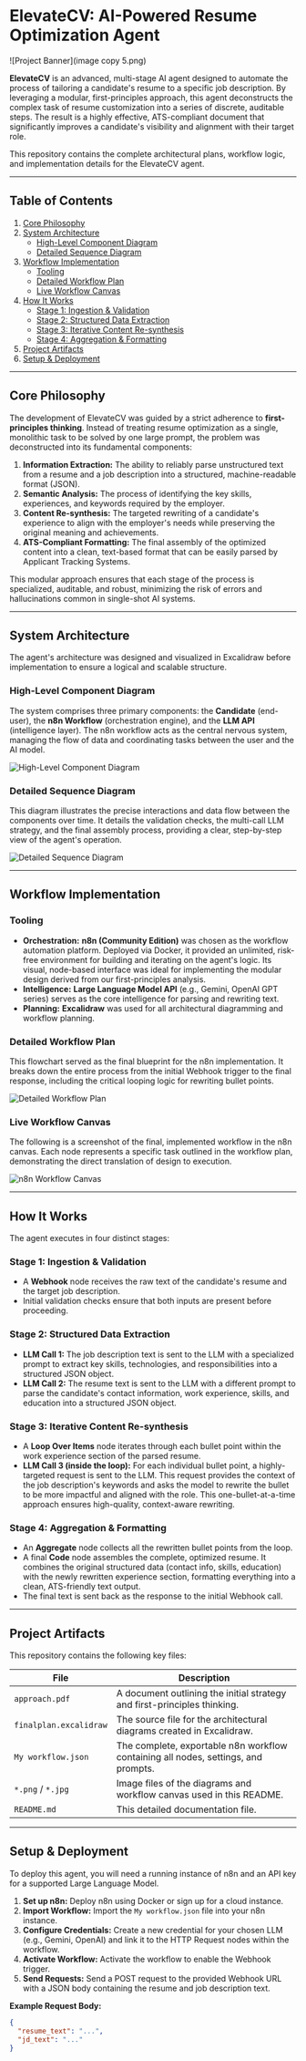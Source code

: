# ElevateCV: AI-Powered Resume Optimization Agent

![Project Banner](image copy 5.png)

**ElevateCV** is an advanced, multi-stage AI agent designed to automate the process of tailoring a candidate's resume to a specific job description. By leveraging a modular, first-principles approach, this agent deconstructs the complex task of resume customization into a series of discrete, auditable steps. The result is a highly effective, ATS-compliant document that significantly improves a candidate's visibility and alignment with their target role.

This repository contains the complete architectural plans, workflow logic, and implementation details for the ElevateCV agent.

---

## Table of Contents

1.  [Core Philosophy](#core-philosophy)
2.  [System Architecture](#system-architecture)
    - [High-Level Component Diagram](#high-level-component-diagram)
    - [Detailed Sequence Diagram](#detailed-sequence-diagram)
3.  [Workflow Implementation](#workflow-implementation)
    - [Tooling](#tooling)
    - [Detailed Workflow Plan](#detailed-workflow-plan)
    - [Live Workflow Canvas](#live-workflow-canvas)
4.  [How It Works](#how-it-works)
    - [Stage 1: Ingestion & Validation](#stage-1-ingestion--validation)
    - [Stage 2: Structured Data Extraction](#stage-2-structured-data-extraction)
    - [Stage 3: Iterative Content Re-synthesis](#stage-3-iterative-content-re-synthesis)
    - [Stage 4: Aggregation & Formatting](#stage-4-aggregation--formatting)
5.  [Project Artifacts](#project-artifacts)
6.  [Setup & Deployment](#setup--deployment)

---

## Core Philosophy

The development of ElevateCV was guided by a strict adherence to **first-principles thinking**. Instead of treating resume optimization as a single, monolithic task to be solved by one large prompt, the problem was deconstructed into its fundamental components:

1.  **Information Extraction:** The ability to reliably parse unstructured text from a resume and a job description into a structured, machine-readable format (JSON).
2.  **Semantic Analysis:** The process of identifying the key skills, experiences, and keywords required by the employer.
3.  **Content Re-synthesis:** The targeted rewriting of a candidate's experience to align with the employer's needs while preserving the original meaning and achievements.
4.  **ATS-Compliant Formatting:** The final assembly of the optimized content into a clean, text-based format that can be easily parsed by Applicant Tracking Systems.

This modular approach ensures that each stage of the process is specialized, auditable, and robust, minimizing the risk of errors and hallucinations common in single-shot AI systems.

---

## System Architecture

The agent's architecture was designed and visualized in Excalidraw before implementation to ensure a logical and scalable structure.

### High-Level Component Diagram

The system comprises three primary components: the **Candidate** (end-user), the **n8n Workflow** (orchestration engine), and the **LLM API** (intelligence layer). The n8n workflow acts as the central nervous system, managing the flow of data and coordinating tasks between the user and the AI model.

![High-Level Component Diagram](https://i.imgur.com/gU8f8fJ.png)

### Detailed Sequence Diagram

This diagram illustrates the precise interactions and data flow between the components over time. It details the validation checks, the multi-call LLM strategy, and the final assembly process, providing a clear, step-by-step view of the agent's operation.

![Detailed Sequence Diagram](https://i.imgur.com/w9hXyZz.png)

---

## Workflow Implementation

### Tooling

- **Orchestration:** **n8n (Community Edition)** was chosen as the workflow automation platform. Deployed via Docker, it provided an unlimited, risk-free environment for building and iterating on the agent's logic. Its visual, node-based interface was ideal for implementing the modular design derived from our first-principles analysis.
- **Intelligence:** **Large Language Model API** (e.g., Gemini, OpenAI GPT series) serves as the core intelligence for parsing and rewriting text.
- **Planning:** **Excalidraw** was used for all architectural diagramming and workflow planning.

### Detailed Workflow Plan

This flowchart served as the final blueprint for the n8n implementation. It breaks down the entire process from the initial Webhook trigger to the final response, including the critical looping logic for rewriting bullet points.

![Detailed Workflow Plan](https://i.imgur.com/e7t6r5t.png)

### Live Workflow Canvas

The following is a screenshot of the final, implemented workflow in the n8n canvas. Each node represents a specific task outlined in the workflow plan, demonstrating the direct translation of design to execution.

![n8n Workflow Canvas](https://i.imgur.com/k3l4m5n.png)

---

## How It Works

The agent executes in four distinct stages:

### Stage 1: Ingestion & Validation

- A **Webhook** node receives the raw text of the candidate's resume and the target job description.
- Initial validation checks ensure that both inputs are present before proceeding.

### Stage 2: Structured Data Extraction

- **LLM Call 1:** The job description text is sent to the LLM with a specialized prompt to extract key skills, technologies, and responsibilities into a structured JSON object.
- **LLM Call 2:** The resume text is sent to the LLM with a different prompt to parse the candidate's contact information, work experience, skills, and education into a structured JSON object.

### Stage 3: Iterative Content Re-synthesis

- A **Loop Over Items** node iterates through each bullet point within the work experience section of the parsed resume.
- **LLM Call 3 (inside the loop):** For each individual bullet point, a highly-targeted request is sent to the LLM. This request provides the context of the job description's keywords and asks the model to rewrite the bullet to be more impactful and aligned with the role. This one-bullet-at-a-time approach ensures high-quality, context-aware rewriting.

### Stage 4: Aggregation & Formatting

- An **Aggregate** node collects all the rewritten bullet points from the loop.
- A final **Code** node assembles the complete, optimized resume. It combines the original structured data (contact info, skills, education) with the newly rewritten experience section, formatting everything into a clean, ATS-friendly text output.
- The final text is sent back as the response to the initial Webhook call.

---

## Project Artifacts

This repository contains the following key files:

| File                   | Description                                                                        |
| ---------------------- | ---------------------------------------------------------------------------------- |
| `approach.pdf`         | A document outlining the initial strategy and first-principles thinking.           |
| `finalplan.excalidraw` | The source file for the architectural diagrams created in Excalidraw.              |
| `My workflow.json`     | The complete, exportable n8n workflow containing all nodes, settings, and prompts. |
| `*.png` / `*.jpg`      | Image files of the diagrams and workflow canvas used in this README.               |
| `README.md`            | This detailed documentation file.                                                  |

---

## Setup & Deployment

To deploy this agent, you will need a running instance of n8n and an API key for a supported Large Language Model.

1.  **Set up n8n:** Deploy n8n using Docker or sign up for a cloud instance.
2.  **Import Workflow:** Import the `My workflow.json` file into your n8n instance.
3.  **Configure Credentials:** Create a new credential for your chosen LLM (e.g., Gemini, OpenAI) and link it to the HTTP Request nodes within the workflow.
4.  **Activate Workflow:** Activate the workflow to enable the Webhook trigger.
5.  **Send Requests:** Send a POST request to the provided Webhook URL with a JSON body containing the resume and job description text.

**Example Request Body:**

```json
{
  "resume_text": "...",
  "jd_text": "..."
}
```
